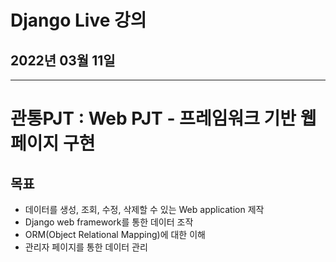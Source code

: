 # Django Live 강의

## 2022년 03월 11일

---

# 관통PJT : Web PJT - 프레임워크 기반 웹 페이지 구현

## 목표

+ 데이터를 생성, 조회, 수정, 삭제할 수 있는 Web application 제작
+ Django web framework를 통한 데이터 조작
+ ORM(Object Relational Mapping)에 대한 이해
+ 관리자 페이지를 통한 데이터 관리
